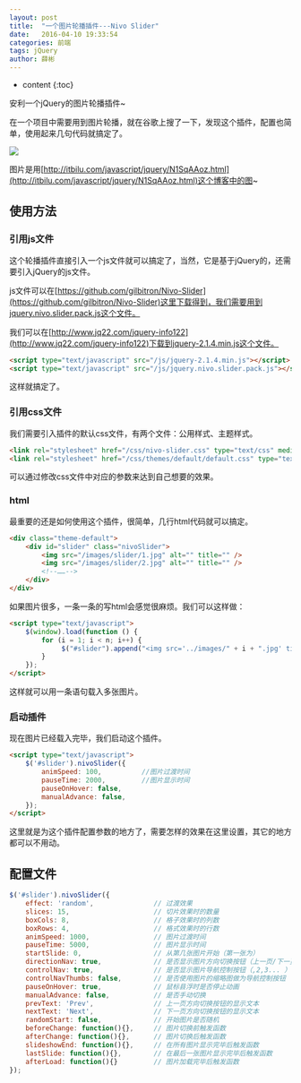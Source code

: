 ```yaml
---
layout: post
title:  "一个图片轮播插件---Nivo Slider"
date:   2016-04-10 19:33:54
categories: 前端
tags: jQuery
author: 薛彬
---
```


* content
{:toc}





安利一个jQuery的图片轮播插件~

在一个项目中需要用到图片轮播，就在谷歌上搜了一下，发现这个插件，配置也简单，使用起来几句代码就搞定了。

![](http://i.imgur.com/fS4aVWd.jpg)

图片是用[http://itbilu.com/javascript/jquery/N1SqAAoz.html](http://itbilu.com/javascript/jquery/N1SqAAoz.html)这个博客中的图~

## 使用方法

### 引用js文件

这个轮播插件直接引入一个js文件就可以搞定了，当然，它是基于jQuery的，还需要引入jQuery的js文件。

js文件可以在[https://github.com/gilbitron/Nivo-Slider](https://github.com/gilbitron/Nivo-Slider)这里下载得到，我们需要用到jquery.nivo.slider.pack.js这个文件。

我们可以在[http://www.jq22.com/jquery-info122](http://www.jq22.com/jquery-info122)下载到jquery-2.1.4.min.js这个文件。

```html
<script type="text/javascript" src="/js/jquery-2.1.4.min.js"></script>
<script type="text/javascript" src="/js/jquery.nivo.slider.pack.js"></script>
```

这样就搞定了。

### 引用css文件

我们需要引入插件的默认css文件，有两个文件：公用样式、主题样式。

```html
<link rel="stylesheet" href="/css/nivo-slider.css" type="text/css" media="screen" />
<link rel="stylesheet" href="/css/themes/default/default.css" type="text/css" media="screen" />
```

可以通过修改css文件中对应的参数来达到自己想要的效果。

### html

最重要的还是如何使用这个插件，很简单，几行html代码就可以搞定。

```html
<div class="theme-default">
    <div id="slider" class="nivoSlider">
		<img src="/images/slider/1.jpg" alt="" title="" /> 
        <img src="/images/slider/2.jpg" alt="" title="" /> 
        <!--……-->
    </div>
</div>
```

如果图片很多，一条一条的写html会感觉很麻烦。我们可以这样做：

```html
<script type="text/javascript">
	$(window).load(function () {
		for (i = 1; i < n; i++) {
			 $("#slider").append("<img src='../images/" + i + ".jpg' title='" + i + "' alt=''/>")
		}
	});
</script>
```

这样就可以用一条语句载入多张图片。

### 启动插件

现在图片已经载入完毕，我们启动这个插件。

```html
<script type="text/javascript">
	$('#slider').nivoSlider({
		animSpeed: 100,          //图片过渡时间   
		pauseTime: 2000,         //图片显示时间
		pauseOnHover: false,
		manualAdvance: false,
	});
</script>
```

这里就是为这个插件配置参数的地方了，需要怎样的效果在这里设置，其它的地方都可以不用动。

## 配置文件

```javascript
$('#slider').nivoSlider({  
    effect: 'random',               // 过渡效果  
    slices: 15,                     // 切片效果时的数量  
    boxCols: 8,                     // 格子效果时的列数  
    boxRows: 4,                     // 格式效果时的行数  
    animSpeed: 1000,                // 图片过渡时间  
    pauseTime: 5000,                // 图片显示时间  
    startSlide: 0,                  // 从第几张图片开始（第一张为）  
    directionNav: true,             // 是否显示图片方向切换按钮（上一页/下一页）  
    controlNav: true,               // 是否显示图片导航控制按钮（,2,3... ）  
    controlNavThumbs: false,        // 是否使用图片的缩略图做为导航控制按钮  
    pauseOnHover: true,             // 鼠标县浮时是否停止动画  
    manualAdvance: false,           // 是否手动切换  
    prevText: 'Prev',               // 上一页方向切换按钮的显示文本  
    nextText: 'Next',               // 下一页方向切换按钮的显示文本  
    randomStart: false,             // 开始图片是否随机  
    beforeChange: function(){},     // 图片切换前触发函数  
    afterChange: function(){},      // 图片切换后触发函数  
    slideshowEnd: function(){},     // 在所有图片显示完毕后触发函数  
    lastSlide: function(){},        // 在最后一张图片显示完毕后触发函数  
    afterLoad: function(){}         // 图片加载完毕后触发函数  
}); 
```